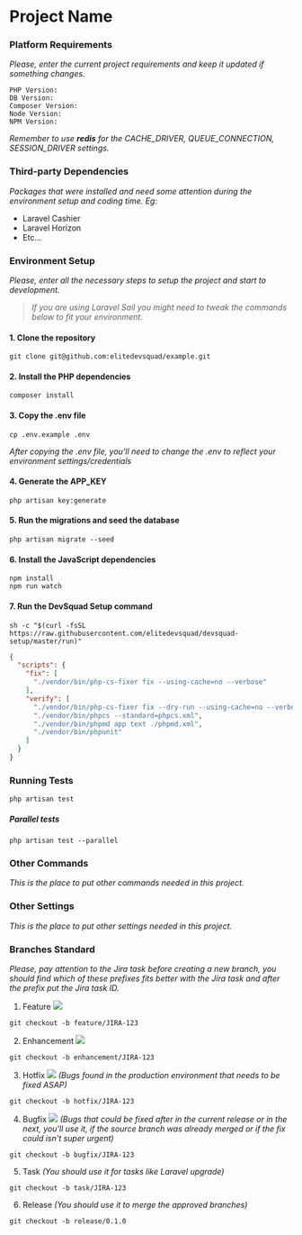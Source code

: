 # Project Name

### Platform Requirements

_Please, enter the current project requirements and keep it updated if something changes._

```text
PHP Version:
DB Version:
Composer Version:
Node Version:
NPM Version:
```

_Remember to use **redis** for the CACHE_DRIVER, QUEUE_CONNECTION, SESSION_DRIVER settings._

### Third-party Dependencies

_Packages that were installed and need some attention during the environment setup and coding time. Eg:_

* Laravel Cashier
* Laravel Horizon
* Etc...

### Environment Setup

_Please, enter all the necessary steps to setup the project and start to development._

> _If you are using Laravel Sail you might need to tweak the commands below to fit your environment._

#### 1. Clone the repository

```shell
git clone git@github.com:elitedevsquad/example.git
```

#### 2. Install the PHP dependencies

```shell
composer install
```

#### 3. Copy the .env file

```shell
cp .env.example .env
```

_After copying the .env file, you'll need to change the .env to reflect your environment settings/credentials_

#### 4. Generate the APP_KEY

```shell
php artisan key:generate
```

#### 5. Run the migrations and seed the database

```shell
php artisan migrate --seed
```

#### 6. Install the JavaScript dependencies

```shell
npm install
npm run watch
```

#### 7. Run the DevSquad Setup command

```shell
sh -c "$(curl -fsSL https://raw.githubusercontent.com/elitedevsquad/devsquad-setup/master/run)"
```

```json
{
  "scripts": {
    "fix": [
      "./vendor/bin/php-cs-fixer fix --using-cache=no --verbose"
    ],
    "verify": [
      "./vendor/bin/php-cs-fixer fix --dry-run --using-cache=no --verbose --stop-on-violation",
      "./vendor/bin/phpcs --standard=phpcs.xml",
      "./vendor/bin/phpmd app text ./phpmd.xml",
      "./vendor/bin/phpunit"
    ]
  }
}
```

### Running Tests

```shell
php artisan test
```

##### Parallel tests

```shell
php artisan test --parallel
```

### Other Commands

_This is the place to put other commands needed in this project._

### Other Settings

_This is the place to put other settings needed in this project._

### Branches Standard

_Please, pay attention to the Jira task before creating a new branch, you should find which of these prefixes fits
better with the Jira task and after the prefix put the Jira task ID._

1. Feature ![](https://team-devsquad.atlassian.net/secure/viewavatar?avatarId=10315&avatarType=issuetype)

```shell
git checkout -b feature/JIRA-123
```

2. Enhancement ![](https://team-devsquad.atlassian.net/secure/viewavatar?avatarId=10318&avatarType=issuetype)

```shell
git checkout -b enhancement/JIRA-123
```

3. Hotfix ![](https://team-devsquad.atlassian.net/secure/viewavatar?avatarId=10303&avatarType=issuetype) _(Bugs found in
   the production environment that needs to be fixed ASAP)_

```shell
git checkout -b hotfix/JIRA-123
```

4. Bugfix ![](https://team-devsquad.atlassian.net/secure/viewavatar?avatarId=10308&avatarType=issuetype) _(Bugs that
   could be fixed after in the current release or in the next, you'll use it, if the source branch was already merged or
   if the fix could isn't super urgent)_

```shell
git checkout -b bugfix/JIRA-123
```

5. Task _(You should use it for tasks like Laravel upgrade)_

```shell
git checkout -b task/JIRA-123
```

6. Release _(You should use it to merge the approved branches)_

```shell
git checkout -b release/0.1.0
```
